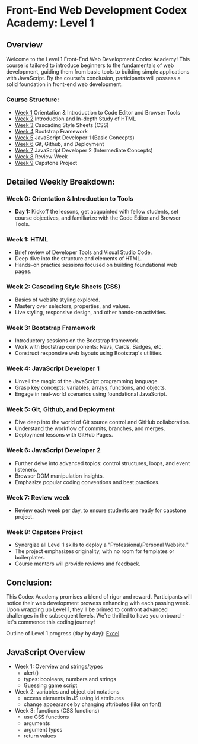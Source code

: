 # Front-End Web Development Codex Academy: Level 1

## Overview

Welcome to the Level 1 Front-End Web Development Codex Academy! This course is tailored to introduce beginners to the fundamentals of web development, guiding them from basic tools to building simple applications with JavaScript. By the course's conclusion, participants will possess a solid foundation in front-end web development.

### Course Structure:

- [Week 1](week-1-Dev-Tools-VSCode/README.md) Orientation & Introduction to Code Editor and Browser Tools
- [Week 2](week-2-HTML/README.md) Introduction and In-depth Study of HTML
- [Week 3](week-3-CSS/README.md) Cascading Style Sheets (CSS)
- [Week 4](week-4-Bootstrap/README.md) Bootstrap Framework
- [Week 5](week-5-JavaScript-1/README.md) JavaScript Developer 1 (Basic Concepts)
- [Week 6](week-6-Git-Deploy/README.md) Git, Github, and Deployment
- [Week 7](week-7-JavaScript-2/README.md) JavaScript Developer 2 (Intermediate Concepts)
- [Week 8](week-8-Review/README.md) Review Week
- [Week 9](week-9-Capstone/README.md) Capstone Project

## Detailed Weekly Breakdown:

### Week 0: Orientation & Introduction to Tools

- **Day 1:** Kickoff the lessons, get acquainted with fellow students, set course objectives, and familiarize with the Code Editor and Browser Tools.

### Week 1: HTML

- Brief review of Developer Tools and Visual Studio Code.
- Deep dive into the structure and elements of HTML.
- Hands-on practice sessions focused on building foundational web pages.

### Week 2: Cascading Style Sheets (CSS)

- Basics of website styling explored.
- Mastery over selectors, properties, and values.
- Live styling, responsive design, and other hands-on activities.

### Week 3: Bootstrap Framework

- Introductory sessions on the Bootstrap framework.
- Work with Bootstrap components: Navs, Cards, Badges, etc.
- Construct responsive web layouts using Bootstrap's utilities.

### Week 4: JavaScript Developer 1

- Unveil the magic of the JavaScript programming language.
- Grasp key concepts: variables, arrays, functions, and objects.
- Engage in real-world scenarios using foundational JavaScript.

### Week 5: Git, Github, and Deployment

- Dive deep into the world of Git source control and GitHub collaboration.
- Understand the workflow of commits, branches, and merges.
- Deployment lessons with GitHub Pages.

### Week 6: JavaScript Developer 2

- Further delve into advanced topics: control structures, loops, and event listeners.
- Browser DOM manipulation insights.
- Emphasize popular coding conventions and best practices.

### Week 7: Review week

- Review each week per day, to ensure students are ready for capstone project.

### Week 8: Capstone Project

- Synergize all Level 1 skills to deploy a "Professional/Personal Website."
- The project emphasizes originality, with no room for templates or boilerplates.
- Course mentors will provide reviews and feedback.

## Conclusion:

This Codex Academy promises a blend of rigor and reward. Participants will notice their web development prowess enhancing with each passing week. Upon wrapping up Level 1, they'll be primed to confront advanced challenges in the subsequent levels. We're thrilled to have you onboard - let's commence this coding journey!

Outline of Level 1 progress (day by day): [Excel](https://1drv.ms/x/s!AsxXYiIrLOeepWL90sG-1wEwX9xH)

## JavaScript Overview

- Week 1: Overview and strings/types
  - alert()
  - types: booleans, numbers and strings
  - Guessing game script
- Week 2: variables and object dot notations 
  - access elements in JS using id attributes
  - change appearance by changing attributes (like on font)
- Week 3: functions (CSS functions)
  - use CSS functions
  - arguments
  - argument types
  - return values